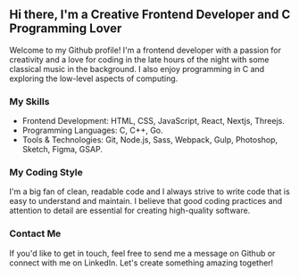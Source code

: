 ## Hi there, I'm a Creative Frontend Developer and C Programming Lover
Welcome to my Github profile! I'm a frontend developer with a passion for creativity and a love for coding in the late hours of the night with some classical music in the background. I also enjoy programming in C and exploring the low-level aspects of computing.

### My Skills
* Frontend Development: HTML, CSS, JavaScript, React, Nextjs, Threejs.
* Programming Languages: C, C++, Go.
* Tools & Technologies: Git, Node.js, Sass, Webpack, Gulp, Photoshop, Sketch, Figma, GSAP.

### My Coding Style
I'm a big fan of clean, readable code and I always strive to write code that is easy to understand and maintain. I believe that good coding practices and attention to detail are essential for creating high-quality software.

### Contact Me
If you'd like to get in touch, feel free to send me a message on Github or connect with me on LinkedIn. Let's create something amazing together!
